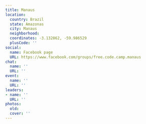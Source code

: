 ```yaml
---
title: Manaus
location:
  country: Brazil
  state: Amazonas
  city: Manaus
  neighborhood: 
  coordinates: -3.132862, -59.986529
  plusCode: ''
social:
  name: Facebook page
  URL: https://www.facebook.com/groups/free.code.camp.manaus
chat:
  name: ''
  URL: ''
event:
  name: ''
  URL: ''
leaders:
- name: ''
  URL: ''
photos:
  old: 
  cover: ''
---
```

